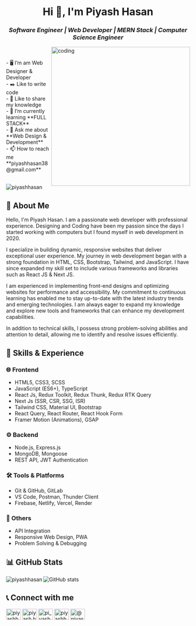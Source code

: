 <img
  src="https://i0.wp.com/taskbcn.com/wp-content/uploads/2018/09/1OF0xEMkWBv-69zvmNs6RDQ.gif?fit=1600%2C700&ssl=1"
  alt=""
/>
<h1 align="center"> Hi 👋, I'm Piyash Hasan </h1>
<h3 align="center"><i> Software Engineer | Web Developer | MERN Stack | Computer Science Engineer </i></h3>
<img
  align="right"
  alt="coding"
  width="380"
  src="https://cdn.dribbble.com/users/1162077/screenshots/3848914/programmer.gif"
/>
<br />
<br />
- 🖥️ I’m am Web Designer & Developer <br />
- ✒️ Like to write code <br />
- 🎤 Like to share my knowledge <br />
- 🌱 I’m currently learning **FULL STACK** <br />
- 💬 Ask me about **Web Design & Development** <br />
- 📫 How to reach me **piyashhasan38@gmail.com** <br />
<br />
<p align="left" margin="10px">
  <img
    src="https://komarev.com/ghpvc/?username=piyashhasan&label=Profile%20views&color=0e75b6&style=flat"
    alt="piyashhasan"
  />
</p>

## 🚀 About Me
<p>
Hello, I'm Piyash Hasan. I am a passionate web developer with professional experience. Designing and Coding have been my passion since the days I started working with computers but I found myself in web development in 2020. 
<br/>
  
I specialize in building dynamic, responsive websites that deliver exceptional user experience. My journey in web development began with a strong foundation in HTML, CSS, Bootstrap, Tailwind, and JavaScript. I have since expanded my skill set to include various frameworks and libraries such as React JS & Next JS.
<br/>

I am experienced in implementing front-end designs and optimizing websites for performance and accessibility. My commitment to continuous learning has enabled me to stay up-to-date with the latest industry trends and emerging technologies. I am always eager to expand my knowledge and explore new tools and frameworks that can enhance my development capabilities.
<br/>

In addition to technical skills, I possess strong problem-solving abilities and attention to detail, allowing me to identify and resolve issues efficiently.
</p>

## 📢 Skills & Experience
### 🌐 Frontend
- HTML5, CSS3, SCSS
- JavaScript (ES6+), TypeScript
- React Js, Redux Toolkit, Redux Thunk, Redux RTK Query
- Next Js (SSR, CSR, SSG, ISR)
- Tailwind CSS, Material UI, Bootstrap
- React Query, React Router, React Hook Form
- Framer Motion (Animations), GSAP

### ⚙️ Backend
- Node.js, Express.js
- MongoDB, Mongoose
- REST API, JWT Authentication

### 🛠️ Tools & Platforms
- Git & GitHub, GitLab
- VS Code, Postman, Thunder Client
- Firebase, Netlify, Vercel, Render

### 📌 Others
- API Integration
- Responsive Web Design, PWA
- Problem Solving & Debugging

## 📊 GitHub Stats
<div>
  <p>
    <img
      align="left"
      src="https://github-readme-stats.vercel.app/api/top-langs?username=piyashhasan&show_icons=true&locale=en&layout=compact&theme=codeSTACKr"
      alt="piyashhasan"
    />
  </p>
</div>

![GitHub stats](https://github-readme-stats.vercel.app/api?username=Piyashhasan&show_icons=true&theme=codeSTACKr)  

## 📞 Connect with me
<p align="left">
  <a href="https://linkedin.com/in/piyashhasan" target="blank"
    ><img
      align="center"
      src="https://raw.githubusercontent.com/rahuldkjain/github-profile-readme-generator/master/src/images/icons/Social/linked-in-alt.svg"
      alt="piyashhasan"
      height="30"
      width="40"
  /></a>
  <a href="https://fb.com/piyash.hasan.982" target="blank"
    ><img
      align="center"
      src="https://raw.githubusercontent.com/rahuldkjain/github-profile-readme-generator/master/src/images/icons/Social/facebook.svg"
      alt="piyash.hasan.982"
      height="30"
      width="40"
  /></a>
  <a href="https://instagram.com/pi_yash" target="blank"
    ><img
      align="center"
      src="https://raw.githubusercontent.com/rahuldkjain/github-profile-readme-generator/master/src/images/icons/Social/instagram.svg"
      alt="pi_yash"
      height="30"
      width="40"
  /></a>
  <a href="https://twitter.com/piyashhasan1" target="blank"
    ><img
      align="center"
      src="https://raw.githubusercontent.com/rahuldkjain/github-profile-readme-generator/master/src/images/icons/Social/twitter.svg"
      alt="piyashhasan1"
      height="30"
      width="40"
  /></a>
  <a href="https://medium.com/@piyashhasan38" target="blank"
    ><img
      align="center"
      src="https://raw.githubusercontent.com/rahuldkjain/github-profile-readme-generator/master/src/images/icons/Social/medium.svg"
      alt="@piyashhasan38"
      height="30"
      width="40"
  /></a>
</p>

<br />



